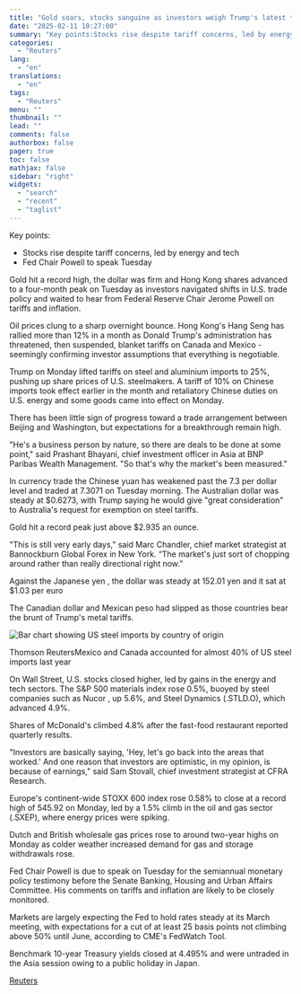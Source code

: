 ```yaml
---
title: "Gold soars, stocks sanguine as investors weigh Trump's latest tariff threat"
date: "2025-02-11 10:27:00"
summary: "Key points:Stocks rise despite tariff concerns, led by energy and techFed Chair Powell to speak Tuesday Gold hit a record high, the dollar was firm and Hong Kong shares advanced to a four-month peak on Tuesday as investors navigated shifts in U.S. trade policy and waited to hear from Federal..."
categories:
  - "Reuters"
lang:
  - "en"
translations:
  - "en"
tags:
  - "Reuters"
menu: ""
thumbnail: ""
lead: ""
comments: false
authorbox: false
pager: true
toc: false
mathjax: false
sidebar: "right"
widgets:
  - "search"
  - "recent"
  - "taglist"
---
```


Key points:

* Stocks rise despite tariff concerns, led by energy and tech
* Fed Chair Powell to speak Tuesday

Gold hit a record high, the dollar was firm and Hong Kong shares advanced to a four-month peak on Tuesday as investors navigated shifts in U.S. trade policy and waited to hear from Federal Reserve Chair Jerome Powell on tariffs and inflation.

Oil prices clung to a sharp overnight bounce. Hong Kong's Hang Seng has rallied more than 12% in a month as Donald Trump's administration has threatened, then suspended, blanket tariffs on Canada and Mexico - seemingly confirming investor assumptions that everything is negotiable.

Trump on Monday lifted tariffs on steel and aluminium imports to 25%, pushing up share prices of U.S. steelmakers. A tariff of 10% on Chinese imports took effect earlier in the month and retaliatory Chinese duties on U.S. energy and some goods came into effect on Monday.

There has been little sign of progress toward a trade arrangement between Beijing and Washington, but expectations for a breakthrough remain high.

"He's a business person by nature, so there are deals to be done at some point," said Prashant Bhayani, chief investment officer in Asia at BNP Paribas Wealth Management. "So that's why the market's been measured."

In currency trade the Chinese yuan has weakened past the 7.3 per dollar level and traded at 7.3071 on Tuesday morning. The Australian dollar was steady at $0.6273, with Trump saying he would give "great consideration" to Australia's request for exemption on steel tariffs.

Gold hit a record peak just above $2.935 an ounce.

"This is still very early days," said Marc Chandler, chief market strategist at Bannockburn Global Forex in New York. “The market's just sort of chopping around rather than really directional right now.”

Against the Japanese yen , the dollar was steady at 152.01 yen and it sat at $1.03 per euro

The Canadian dollar and Mexican peso had slipped as those countries bear the brunt of Trump's metal tariffs.

![Bar chart showing US steel imports by country of origin](https://s3.tradingview.com/news/image/tag:reuters.com,2025:newsml_L1N3P201P-be8dc240411157a527706743858d97bc-resized.jpeg)

Thomson ReutersMexico and Canada accounted for almost 40% of US steel imports last year



On Wall Street, U.S. stocks closed higher, led by gains in the energy and tech sectors. The S&P 500 materials index rose 0.5%, buoyed by steel companies such as Nucor , up 5.6%, and Steel Dynamics (.STLD.O), which advanced 4.9%.

Shares of McDonald's climbed 4.8% after the fast-food restaurant reported quarterly results.

"Investors are basically saying, 'Hey, let's go back into the areas that worked.' And one reason that investors are optimistic, in my opinion, is because of earnings," said Sam Stovall, chief investment strategist at CFRA Research.

Europe's continent-wide STOXX 600 index rose 0.58% to close at a record high of 545.92 on Monday, led by a 1.5% climb in the oil and gas sector (.SXEP), where energy prices were spiking.

Dutch and British wholesale gas prices rose to around two-year highs on Monday as colder weather increased demand for gas and storage withdrawals rose.

Fed Chair Powell is due to speak on Tuesday for the semiannual monetary policy testimony before the Senate Banking, Housing and Urban Affairs Committee. His comments on tariffs and inflation are likely to be closely monitored.

Markets are largely expecting the Fed to hold rates steady at its March meeting, with expectations for a cut of at least 25 basis points not climbing above 50% until June, according to CME's FedWatch Tool.

Benchmark 10-year Treasury yields closed at 4.495% and were untraded in the Asia session owing to a public holiday in Japan.

[Reuters](https://www.tradingview.com/news/reuters.com,2025:newsml_L1N3P201P:0-gold-soars-stocks-sanguine-as-investors-weigh-trump-s-latest-tariff-threat/)
